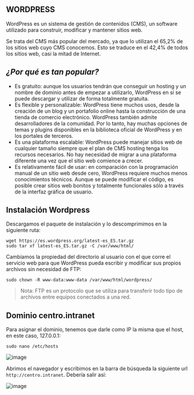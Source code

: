 ## WORDPRESS

WordPress es un sistema de gestión de contenidos (CMS), un software utilizado para construir, modificar y mantener sitios web.

Se trata del CMS más popular del mercado, ya que lo utilizan el 65,2% de los sitios web cuyo CMS conocemos. Esto se traduce en el 42,4% de todos los sitios web, casi la mitad de Internet.

## _¿Por qué es tan popular?_

- Es gratuito: aunque los usuarios tendrán que conseguir un hosting y un nombre de dominio antes de empezar a utilizarlo, WordPress en sí se puede descargar y utilizar de forma totalmente gratuita.
- Es flexible y personalizable: WordPress tiene muchos usos, desde la creación de un blog y un portafolio online hasta la construcción de una tienda de comercio electrónico. WordPress también admite desarrolladores de la comunidad. Por lo tanto, hay muchas opciones de temas y plugins disponibles en la biblioteca oficial de WordPress y en los portales de terceros.
- Es una plataforma escalable: WordPress puede manejar sitios web de cualquier tamaño siempre que el plan de CMS hosting tenga los recursos necesarios. No hay necesidad de migrar a una plataforma diferente una vez que el sitio web comience a crecer.
- Es relativamente fácil de usar: en comparación con la programación manual de un sitio web desde cero, WordPress requiere muchos menos conocimientos técnicos. Aunque se puede modificar el código, es posible crear sitios web bonitos y totalmente funcionales sólo a través de la interfaz gráfica de usuario.

## Instalación Wordpress
Descargamos el paquete de instalación y lo descomprimimos en la siguiente ruta:
```
wget https://es.wordpress.org/latest-es_ES.tar.gz
sudo tar xf latest-es_ES.tar.gz -C /var/www/html/
```
Cambiamos la propiedad del directorio al usuario con el que corre el servicio web para que WordPress pueda escribir y modificar sus propios archivos sin necesidad de FTP:
```
sudo chown -R www-data:www-data /var/www/html/wordpress/
```

> Nota: FTP es un protocolo que se utiliza para transferir todo tipo de archivos entre equipos conectados a una red.

## Dominio centro.intranet
Para asignar el dominio, tenemos que darle como IP la misma que el host, en este caso, 127.0.0.1:

```
sudo nano /etc/hosts
```
![image](https://user-images.githubusercontent.com/114391559/204745548-d7efd69e-f3fe-4f50-a9e7-a3a3ec4718ce.png)

Abrimos el navegador y escribimos en la barra de búsqueda la siguiente url `http://centro.intranet`. 
Debería salir así:

![image](https://user-images.githubusercontent.com/114391559/204746397-85d41dbd-13fd-4cc4-9a84-257706edba84.png)









